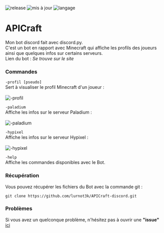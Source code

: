 ![release](https://img.shields.io/badge/version-v0.2%20(b%C3%AAta)-blue)
![mis à jour](https://img.shields.io/badge/mis%20%C3%A0%20jour%20%3F-oui-orange)
![langage](https://img.shields.io/badge/fait%20avec-python-yellow) <br />
<h1><strong>APICraft</strong></h1>

Mon bot discord fait avec discord.py.<br />
C'est un bot en rapport avec Minecraft qui affiche les profils des joueurs ainsi que quelques infos sur certains serveurs.<br />
Lien du bot : *Se trouve sur le site*

### Commandes

```-profil [pseudo]```<br />
Sert à visualiser le profil Minecraft d'un joueur :<br /><br />
![-profil](https://user-images.githubusercontent.com/77621024/118692730-a60d3800-b80a-11eb-9869-8407965a0406.png)

 ```-paladium```<br />
 Affiche les infos sur le serveur Paladium :<br /><br />
 ![-paladium](https://user-images.githubusercontent.com/77621024/118692827-c0dfac80-b80a-11eb-93f3-95f675d637a9.png)

```-hypixel```<br />
Affiche les infos sur le serveur Hypixel :<br /><br />
![-hypixel](https://user-images.githubusercontent.com/77621024/118692921-d8b73080-b80a-11eb-81cf-6e4769560010.png)

```-help```<br />
Affiche les commandes disponibles avec le Bot.

### Récupération

Vous pouvez récupérer les fichiers du Bot avec la commande git :

```git clone https://github.com/lurnot3k/APICraft-discord.git```

### Problèmes

Si vous avez un quelconque problème, n'hésitez pas à ouvrir une **"issue"** [ici](https://github.com/lurnot3k/APICraft-discord/issues)
